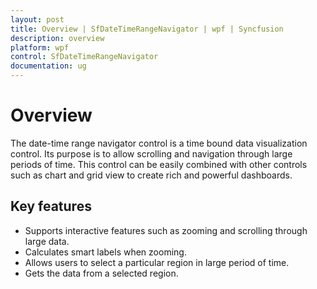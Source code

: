 ```yaml
---
layout: post
title: Overview | SfDateTimeRangeNavigator | wpf | Syncfusion
description: overview
platform: wpf
control: SfDateTimeRangeNavigator
documentation: ug
---
```


# Overview

The date-time range navigator control is a time bound data visualization control. Its purpose is to allow scrolling and navigation through large periods of time. This control can be easily combined with other controls such as chart and grid view to create rich and powerful dashboards.

## Key features

* Supports interactive features such as zooming and scrolling through large data.
* Calculates smart labels when zooming.
* Allows users to select a particular region in large period of time.
* Gets the data from a selected region. 